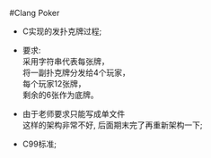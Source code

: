 #Clang Poker

- C实现的发扑克牌过程;
- 要求:  
采用字符串代表每张牌，  
将一副扑克牌分发给4个玩家，  
每个玩家12张牌，  
剩余的6张作为底牌。   
- 由于老师要求只能写成单文件  
这样的架构非常不好, 后面期末完了再重新架构一下;

- C99标准;
